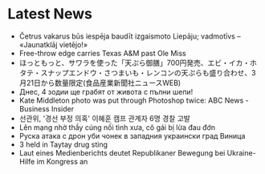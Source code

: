 # Latest News
-  Četrus vakarus būs iespēja baudīt izgaismoto Liepāju; vadmotīvs – «Jaunatklāj vietējo!»
-  Free-throw edge carries Texas A&M past Ole Miss
-  ほっともっと、サワラを使った「天ぷら御膳」700円発売、エビ・イカ・ホタテ・スナップエンドウ・さつまいも・レンコンの天ぷらも盛り合わせ、3月21日から数量限定(食品産業新聞社ニュースWEB)
-  Днес, 4 зодии ще грабят от живота с пълни шепи!
-  Kate Middleton photo was put through Photoshop twice: ABC News - Business Insider
-  선관위, '경선 부정 의혹' 이혜훈 캠프 관계자 6명 경찰 고발
-  Lên mạng nhờ thầy cúng nối tình xưa, cô gái bị lừa đau đớn
-  Руска атака с дрон уби чонек в западния украински град Виница
-  3 held in Taytay drug sting
-  Laut eines Medienberichts deutet Republikaner Bewegung bei Ukraine-Hilfe im Kongress an
